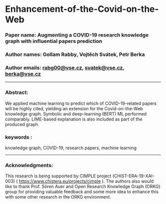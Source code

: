 # Enhancement-of-the-Covid-on-the-Web

### Paper name: Augmenting a COVID-19 research knowledge graph with influential papers prediction
### Author names: Gollam Rabby, Vojtěch Svátek, Petr Berka
### Author emails: rabg00@vse.cz, svatek@vse.cz, berka@vse.cz

***

### Abstract:
We applied machine learning to predict which of COVID-19-related papers will be highly cited, yielding an extension for the Covid-on-the-Web knowledge graph. Symbolic and deep-learning (BERT) ML performed comparably. LIME-based explanation is also included as part of the produced graph. 
              
### keywords :
knowledge graph, COVID-19, research papers, machine learning

***
### Acknowledgments: 

This research is being supported by CIMPLE project (CHIST-ERA-19-XAI-003) ( https://www.chistera.eu/projects/cimple ).
The authors also would like to thank Prof. Sören Auer and Open Research Knowledge Graph (ORKG) group for providing valuable feedback and some more idea to enhance this with some other research in the ORKG environment.
